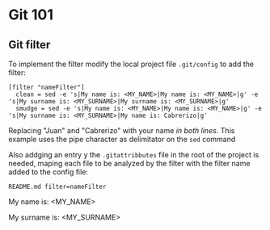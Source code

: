 # Git 101

## Git filter

To implement the filter modify the local project file `.git/config` to add the filter:

```properties
[filter "nameFilter"]
  clean = sed -e 's|My name is: <MY_NAME>|My name is: <MY_NAME>|g' -e 's|My surname is: <MY_SURNAME>|My surname is: <MY_SURNAME>|g' 
  smudge = sed -e 's|My name is: <MY_NAME>|My name is: <MY_NAME>|g' -e 's|My surname is: <MY_SURNAME>|My name is: Cabrerizo|g'
```

Replacing "Juan" and "Cabrerizo" with your name *in both lines*. This example uses the pipe character as delimitator on the `sed` command

Also addging an entry y the `.gitattribbutes` file in the root of the project is needed, maping each file to be analyzed by the filter with the filter name added to the config file:

```properties
README.md filter=nameFilter
```

My name is: <MY_NAME>

My surname is: <MY_SURNAME>
